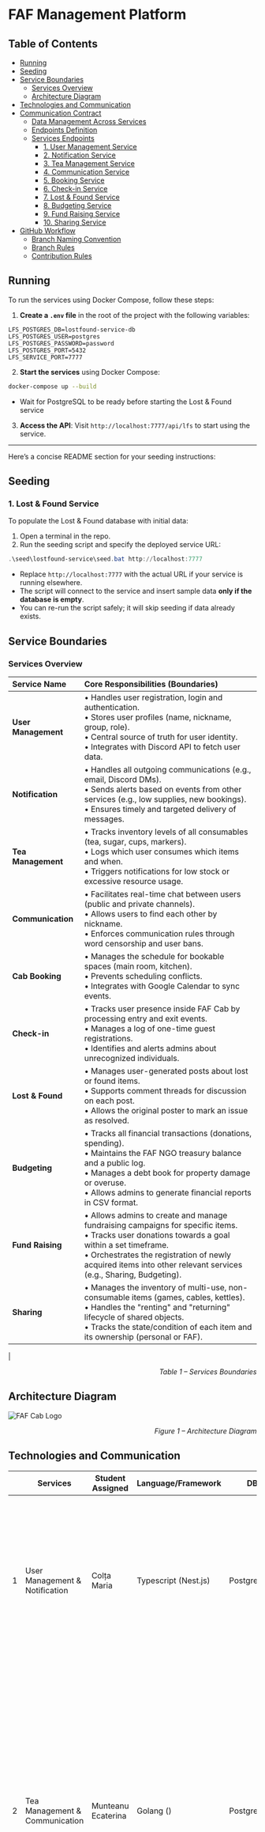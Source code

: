 # FAF Management Platform

## Table of Contents
- [Running](#running)
- [Seeding](#seeding)
- [Service Boundaries](#service-boundaries)
    - [Services Overview](#services-overview)
    - [Architecture Diagram](#architecture-diagram)
- [Technologies and Communication](#technologies-and-communication)
- [Communication Contract](#communication-contract)
  -  [Data Management Across Services](#data-management-across-services)
  -  [Endpoints Definition](#endpoints-definition)
  - [Services Endpoints](#services-eps)
    - [1. User Management Service](#1-user-management-service)
    - [2. Notification Service](#2-notification-service)
    - [3. Tea Management Service](#3-tea-management-service)
    - [4. Communication Service](#3-communication-service)
    - [5. Booking Service](#5-booking-service)
    - [6. Check-in Service](#6-check-in-service)
    - [7. Lost & Found Service](#7-lost--found-service-lfs)
    - [8. Budgeting Service](#8-budgeting-service-bs)
    - [9. Fund Raising Service](#9-fund-raising-service-frs)
    - [10. Sharing Service](#10-sharing-service-shs)
- [GitHub Workflow](#github-workflow)
  - [Branch Naming Convention](#branch-naming-convention)
  - [Branch Rules](#branch-rules)
  - [Contribution Rules](#contribution-rules)

## Running

To run the services using Docker Compose, follow these steps:

1. **Create a `.env` file** in the root of the project with the following variables:

```env
LFS_POSTGRES_DB=lostfound-service-db
LFS_POSTGRES_USER=postgres
LFS_POSTGRES_PASSWORD=password
LFS_POSTGRES_PORT=5432
LFS_SERVICE_PORT=7777
```

2. **Start the services** using Docker Compose:

```bash
docker-compose up --build
```

* Wait for PostgreSQL to be ready before starting the Lost & Found service

3. **Access the API**:
   Visit `http://localhost:7777/api/lfs` to start using the service.

---

Here’s a concise README section for your seeding instructions:

## Seeding

### 1. Lost & Found Service

To populate the Lost & Found database with initial data:

1. Open a terminal in the repo.  
2. Run the seeding script and specify the deployed service URL:

```powershell
.\seed\lostfound-service\seed.bat http://localhost:7777
```

* Replace `http://localhost:7777` with the actual URL if your service is running elsewhere.
* The script will connect to the service and insert sample data **only if the database is empty**.
* You can re-run the script safely; it will skip seeding if data already exists.

## Service Boundaries

### Services Overview
| Service Name | Core Responsibilities (Boundaries) |
| :--- | :--- |
| **User Management** | • Handles user registration, login and authentication.<br>• Stores user profiles (name, nickname, group, role).<br>• Central source of truth for user identity. <br>• Integrates with Discord API to fetch user data. |
| **Notification** | • Handles all outgoing communications (e.g., email, Discord DMs).<br>• Sends alerts based on events from other services (e.g., low supplies, new bookings).<br>• Ensures timely and targeted delivery of messages. |
| **Tea Management** | • Tracks inventory levels of all consumables (tea, sugar, cups, markers).<br>• Logs which user consumes which items and when.<br>• Triggers notifications for low stock or excessive resource usage. |
| **Communication** | • Facilitates real-time chat between users (public and private channels).<br>• Allows users to find each other by nickname.<br>• Enforces communication rules through word censorship and user bans. |
| **Cab Booking** | • Manages the schedule for bookable spaces (main room, kitchen).<br>• Prevents scheduling conflicts.<br>• Integrates with Google Calendar to sync events. |
| **Check-in** | • Tracks user presence inside FAF Cab by processing entry and exit events.<br>• Manages a log of one-time guest registrations.<br>• Identifies and alerts admins about unrecognized individuals. |
| **Lost & Found** | • Manages user-generated posts about lost or found items.<br>• Supports comment threads for discussion on each post.<br>• Allows the original poster to mark an issue as resolved. |
| **Budgeting** | • Tracks all financial transactions (donations, spending).<br>• Maintains the FAF NGO treasury balance and a public log.<br>• Manages a debt book for property damage or overuse.<br>• Allows admins to generate financial reports in CSV format. |
| **Fund Raising** | • Allows admins to create and manage fundraising campaigns for specific items.<br>• Tracks user donations towards a goal within a set timeframe.<br>• Orchestrates the registration of newly acquired items into other relevant services (e.g., Sharing, Budgeting). |
| **Sharing** | • Manages the inventory of multi-use, non-consumable items (games, cables, kettles).<br>• Handles the "renting" and "returning" lifecycle of shared objects.<br>• Tracks the state/condition of each item and its ownership (personal or FAF). |
| 
<p align="right"><i>Table 1 – Services Boundaries</i></p>

## Architecture Diagram

![FAF Cab Logo](./assets/fafcab.png)
<p align="right"><i>Figure 1 – Architecture Diagram</i></p>

## Technologies and Communication

|   | Services                       | Student Assigned    | Language/Framework   | DB                             | Motivation | Trade-offs         |
|---|--------------------------------|---------------------|----------------------|--------------------------------|------------|--------------------|
| 1 | User Management & Notification | Colța Maria         | Typescript (Nest.js) | PostgreSQL | Nest.js offers good structure for organizing code, catches errors early, works well with Discord API. PosgresSQL is a reliable data storage, good for handling user relationships and permissions. | Nest.js takes more time to learn than simpler frameworks, but makes code easier to maintain. PostgresSQL has a higher resource usage vs NoSQL, but is necessary for consistent relationships. |
| 2 | Tea Management & Communication | Munteanu Ecaterina  | Golang ()            |  Postgresql  |           Go provides simplicity, speed, and strong concurrency support, which fits well for logging many small consumption events. PostgreSQL offers strong relational handling and reporting features, making it ideal for tracking consumables and user usage history. REST with JSON ensures smooth interoperability with other FAFCab services. | Go requires more manual coding for things like validation and ORM compared to heavier frameworks, but in return you get lightweight, performant services with low resource usage and easy deployment.
| 3 | Cab Booking & Check-in         | Friptu Ludmila      | Node.js (Express.js) | PostgreSQL, MongoDB            | Node.js handles I/O-heavy tasks and real-time camera check-ins with its event-driven, non-blocking model. PostgreSQL provides ACID reliability to prevent double-bookings, while MongoDB’s flexible schema and fast writes suit large volumes of time-series logs (check-ins/check-outs). | The single-threaded nature of Node.js makes CPU-heavy tasks (e.g., video or ML processing) inefficient unless you offload them to worker processes or native modules. PostgreSQL comes with a more rigid schema model and greater complexity when scaling horizontally or handling very high write volumes. MongoDB lacks the same relational constraints and strict consistency. |
| 4 | Lost & Found & Budgeting       | Schipschi Daniel    | C# (ASP.NET Core)    | PostgreSQL                     | C# provides excellent decimal handling for financial calculations and strong type safety for money operations. ASP.NET Core offers robust validation and security features essential for financial data. PostgreSQL ensures ACID compliance for transaction integrity and supports full-text search for Lost & Found posts. | Heavier resource usage compared to lighter frameworks. More complex setup and deployment process. Less flexibility for rapid prototyping compared to dynamic languages. |
| 5 | Fund Raising & Sharing         | Novac Felicia       | C# (ASP.NET Core)    | PostgreSQL                     | ASP.NET Core with PostgreSQL offers reliability, security, and strong transactional guarantees, well suited for handling financial and resource-sharing workflows.           | Adds overhead in schema management and is heavier compared to lighter frameworks, which can slow iteration and increase resource usage.      |
<p align="right"><i>Table 2 – Services & Technologies</i></p>

We've chosen **REST over HTTP** as the communication pattern for all the services, because it's quite simple, widely supported, especially across the three chosen stacks. It matches the needs of our business case, such that services must expose predictable, resource-oriented APIs. In this case, we'll also benefit from its _stateless_ nature, where each call will already contain all the necessary context, simplifying future scaling as mentioned. In addition, REST integrates well with _Swagger_, making it easier to document and test, which in our case is very important you know :)
But of course there are trade-offs. REST is not optimal for real-time features, as in our case is the Communication Service, since it lacks streaming or push support. It also increases coupling because services must call each other directly to complete workflows. Even so, given that most of our operations are transactional, we're ok )

## Communication Contract

### Data Management Across Services

We've decided that each microservice will be responsible for its own data and will maintain a separate database schema. No service has direct access to another service's database, instead, data is shared strictly through REST APIs exposed by each service. In this case, each domain entity will be owned exclusively by its responsible service, and when another service will need that data - it will issue a REST request to the owning service.

### Endpoints Definition
All the services in the FAF Cab Management Platform expose RESTful HTTP APIs. They follow consistent "conventions" to keep it easy to integrate with each other.

**Some general conventions:**

* Each service is mounted under `/api/{service}`, where `{service}` is a shortened identifier (e.g., `/api/frs` = Fund Raising Service).

* Requests use `Authorization: Bearer <JWT> issued by the User Management Service. Role checks are enforced per EP.

* All requests and responses use `application/json` content type.

* All datetime fields use `ISO 8601` format in **UTC**.

* Common established error JSON shape: 
````json 
{ 
  "error": "VALIDATION_ERROR", 
  "message": "field X is required"
}
````

## Services EPs

### 1. User Management Service
#### Base URL: /api/ums
#### Entities:
- **User** - registered or potential user in the FAF Cab Management Platform.
- **OTP** - handles OTP verification for user registration process.
#### Query parameters:
- **role** (optional) - Filter by role ("student", "teacher", "admin")
- **group** (optional) - Filter by group
- **page** (optional) - Page number for pagination
- **limit** (optional) - Number of users per page

#### EP List:
| Method | Path                   | Auth   | Purpose                                    |
| ------ | ---------------------- | ------ | ------------------------------------------ |
| GET    | /users                 | admin  | Get the list of all users (members from FAF Community Server) |
| GET    | /users/:id             | user   | Get a specific user                        |
| POST   | /users/login           | public | Login a user to the system                 |
| POST   | /send_otp              | public | Send OTP to the user for registering       |
| POST   | /users/register        | public | Register a user to the system              |
| POST   | /users/logout          | user   | Logout user from the system                |

<p align="right"><i>Table 3 – User Management Service Endpoints</i></p>

#### GET /users
- *Response 200:*
```json
{
  "users": [
    {
      "id": "string",
      "username": "string",
      "nickname": "string",
      "email": "string",
      "group": "string",
      "role": ["string"], // "student", "teacher", "admin"
      "discordId": "string",
      "isRegistered": "boolean",
      "createdAt": "datetime",
      "lastLoginAt": "datetime"
    }
  ],
  "pagination": {
    "page": "number",
    "limit": "number",
    "total": "number",
    "totalPages": "number"
  }
}
```
- *Errors:* 400 Bad Request, 401 Unauthorized, 403 Forbidden 

#### GET /users/:id
- *Response 200:*
```json
  {
    "id": "string",
    "username": "string",
    "nickname": "string",
    "email": "string",
    "group": "string",
    "role": ["string"], // "student", "teacher", "admin"
    "discordId": "string",
    "isActive": "boolean",
    "createdAt": "datetime",
    "lastLoginAt": "datetime"
  }
```
- *Errors:* 400 Bad Request, 401 Unauthorized, 403 Forbidden 

#### POST /users/login
- *Request:*
```json
  {
    "username": "string",
    "password": "string",
  }
```

- *Response 200:*
```json
  {
    "token": "string", // JWT
  }
```
- *Errors:* 400 Bad Request, 401 Unauthorized, 403 Forbidden 

#### POST /send_otp
- *Request:*
```json
  {
    "username": "string"
  }
```

- *Response 200:*
```json
  {
    "success": true,
    "message": "OTP sent successfully",
    "otpExpiresAt": "datetime"
  }
```
- *Errors:* 400 Bad Request, 401 Unauthorized, 403 Forbidden 

#### POST /users/register
- *Request:*
```json
  {
    "username": "string",
    "otp": "string",
    "password": "string",
  }
```

- *Response 201:*
```json
  {
    "token": "string", // JWT
    "user": {
      "id": "string",
      "username": "string",
      "group": "string",
      "role": "string",
      "createdAt": "datetime"
    },
  }
```
- *Errors:* 400 Bad Request, 401 Unauthorized, 403 Forbidden 

#### POST /users/logout
- *Response 200:*
```json
  {
    "success": true,
    "message": "Logged out successfully"
  }
```
- *Errors:* 400 Bad Request, 401 Unauthorized, 403 Forbidden 

### 2. Notification Service
#### Base URL: /api/ntf

#### EP List:
| Method | Path                   | Auth   | Purpose                                    |
| ------ | ---------------------- | ------ | ------------------------------------------ |
| POST   | /send_notification     | admin  | Send notification to the right persion     |

<p align="right"><i>Table 4 – Notification Service Endpoints</i></p>

#### POST /send_notification
- *Response 200:*
```json
  {
    "messageType": "string", // "dm" or "channel"
    "username": "string",
    "channelId": "string",
    "message": "string"
  }
```
- *Errors:* 400 Bad Request, 401 Unauthorized, 403 Forbidden 


### 3. Tea Management Service
#### Base URL: /api/tms
#### Entities:
- **Consumable** - represents an item like tea, sugar, cups, paper, etc.
- **ConsumptionLog** - record of when a user consumes a consumable.
- **ThresholdAlert** - triggered when consumables run low or a user exceeds fair use.

#### EP List:
| Method | Path                   | Auth   | Purpose                                    |
| ------ | ---------------------- | ------ | ------------------------------------------ |
| POST   | /consumables           | admin  | Add a new consumable item                  |
| GET    | /consumables           | public | List all consumables with stock levels     |
| GET    | /consumables/{id}      | public | Get details of a consumable                |
| PUT    | /consumables/{id}      | admin  | Update stock levels or details             |
| POST   | /consumptions          | user   | Log a consumption event                    |
| GET    | /consumptions          | admin  | View all consumption logs                  |
| GET    | /consumptions/{userId} | admin  | View consumption logs by user              |
| GET    | /alerts                | admin  | List triggered alerts (low stock, overuse) |

<p align="right"><i>Table 5 – Tea Management Service Endpoints</i></p>

#### POST /consumables
- *Request:*
```json
{
  "name": "Tea Bags",
  "unit": "bags",
  "stock": 200,
  "lowStockThreshold": 20
}
```
- *Response 201:*
```json
{
  "id": "uuid",
  "name": "Tea Bags",
  "unit": "bags",
  "stock": 200,
  "lowStockThreshold": 20,
  "createdAt": "ISO Date",
  "updatedAt": "ISO Date"
}
```
- *Errors:* 400 Bad Request, 401 Unauthorized, 403 Forbidden 

#### GET /consumables
- *Response 200:*
```json
{
  "consumables": [
    {
      "id": 0,
      "name": "Tea Bags",
      "unit": "bags",
      "stock": 150,
      "lowStockThreshold": 20,
      "updatedAt": "ISO Date"
    }
  ]
}
```
- *Errors:* 401 Unauthorized 

#### GET /consumables/{id}
*Response 200:*
```json
{
  "id": "3f9c07f2-8d3d-45a6-90b2-7c37e7c62a2f",
  "name": "Tea Bags",
  "unit": "bags",
  "stock": 150,
  "lowStockThreshold": 20,
  "createdAt": "2025-09-01T10:00:00Z",
  "updatedAt": "2025-09-11T14:00:00Z"
}
```
- *Errors:* 400 Bad Request, 404 Not Found

#### PUT /consumables/{id}
- *Request:*
```json
{
  "stock": 180
}
```
- *Response 200:*
```json
{
  "id": 0,
  "name": "Tea Bags",
  "unit": "bags",
  "stock": 180,
  "lowStockThreshold": 20,
  "updatedAt": "ISO Date"
}
```
- *Errors:* 400 Bad Request, 401 Unauthorized, 403 Forbidden, 404 Not Found

#### POST /consumptions
- *Request:*
```json
{
  "userId": 42,
  "consumableId": 0,
  "amount": 3
}

```
- *Response 201:*
```json
{
  "id": 0,
  "userId": 42,
  "consumableId": 0,
  "amount": 3,
  "createdAt": "ISO Date"
}
```
- *Errors:* 400 Bad Request, 401 Unauthorized, 403 Forbidden, 404 Not Found

#### GET /consumptions
- *Response 200:*
```json
{
  "logs": [
    {
      "id": "6b77216c-39e8-4ef9-b2f1-4a7c24d3428e",
      "userId": "5f8b6c3e-0e29-4d7b-a6f1-68eae87c73f3",
      "consumableId": "3f9c07f2-8d3d-45a6-90b2-7c37e7c62a2f",
      "amount": 2,
      "createdAt": "2025-09-11T12:00:00Z"
    },
    {
      "id": "ab12d3e4-f6c7-48b9-8d1a-2c3d4e5f6789",
      "userId": "2c9a6bff-1a3e-4c9b-9d5c-123456789abc",
      "consumableId": "3f9c07f2-8d3d-45a6-90b2-7c37e7c62a2f",
      "amount": 1,
      "createdAt": "2025-09-11T11:45:00Z"
    }
  ]
}
```
- *Errors:* 400 Bad Request, 401 Unauthorized, 403 Forbidden

#### GET /consumptions/{userId}
- *Response 200:*
```json
{
  "logs": [
    {
      "id": 0,
      "userId": 42,
      "consumableId": 0,
      "amount": 3,
      "createdAt": "ISO Date"
    }
  ]
}
```
- *Errors:* 400 Bad Request, 401 Unauthorized, 403 Forbidden, 404 Not Found

#### GET /alerts
- *Response 200:*
```json
{
  "alerts": [
    {
      "id": 0,
      "type": "LOW_STOCK",
      "consumableId": 0,
      "currentStock": 10,
      "threshold": 20,
      "createdAt": "ISO Date"
    },
    {
      "id": 1,
      "type": "OVERUSE",
      "userId": 42,
      "consumableId": 0,
      "amountUsed": 50,
      "limit": 20,
      "createdAt": "ISO Date"
    }
  ]
}
```
- *Errors:* 401 Unauthorized, 403 Forbidden
### 4. Communication Service
#### Base URL: /api/tms
#### Entities:
- **Chat** - represents a public or private conversation between users.
- **Message** - a message sent by a user in a chat.
- **Ban** - a moderation action applied to a user (global or per-chat).
- **BannedWord** - represents a word blocked by censorship rules.

#### EP List:
| Method | Path                 | Auth  | Purpose                                         |
| ------ | -------------------- | ----- | ----------------------------------------------- |
| POST   | /chats               | user  | Create a chat (public or private, with members) |
| GET    | /chats/{id}          | user  | Get chat details (members, type)                |
| GET    | /chats               | user  | List chats user participates in                 |
| POST   | /chats/{id}/messages | user  | Send a message to a chat                        |
| GET    | /chats/{id}/messages | user  | Get messages in a chat                          |
| POST   | /bans                | admin | Ban a user (timed or permanent)                 |
| GET    | /bans                | admin | List active bans                                |
| POST   | /censorship/words    | admin | Add a banned word                               |
| GET    | /censorship/words    | admin | List banned words                               |

#### POST /chats
- *Request:*
```json
{
  "name": "Study Group",
  "type": "PUBLIC",             // or "PRIVATE"
  "memberIds": ["uuid1", "uuid2"]
}
```
- *Response 201:*
```json
{
  "id": "uuid-chat",
  "name": "Study Group",
  "type": "PUBLIC",
  "members": ["uuid1", "uuid2"],
  "createdBy": "uuid-creator",
  "createdAt": "ISO Date"
}
```
- *Errors:* 400 Bad Request, 401 Unauthorized, 404 Not Found, 409 Conflict
#### GET /chats/{id}
- *Response 200:*
```json
{
  "id": "uuid-chat",
  "name": "Study Group",
  "type": "PUBLIC",
  "members": ["uuid1", "uuid2"],
  "createdBy": "uuid-creator",
  "createdAt": "ISO Date"
}
```
- *Errors:* 401 Unauthorized, 403 Forbidden, 404 Not Found
#### GET /chats
- *Response 200:*
```json
{
  "chats": [
    {
      "id": "uuid-chat1",
      "name": "Study Group",
      "type": "PUBLIC",
      "lastMessageAt": "ISO Date"
    },
    {
      "id": "uuid-chat2",
      "name": "Private DM",
      "type": "PRIVATE",
      "lastMessageAt": "ISO Date"
    }
  ]
}
```
- *Errors:* 401 Unauthorized
#### POST /chats/{id}/messages
- *Request:*
```json
{
  "senderId": "uuid1",
  "content": "This message will be filtered!"
}
```
- *Response 201:*
```json
{
  "id": "uuid-message",
  "chatId": "uuid-chat",
  "senderId": "uuid1",
  "content": "This message will be filtered!",
  "censored": false,
  "createdAt": "ISO Date"
}
```
- *Errors:* 400 Bad Request, 401 Unauthorized, 403 Forbidden, 404 Not Found
#### GET /chats/{id}/messages
- *Response 200:*
```json
{
  "messages": [
    {
      "id": "uuid-message1",
      "senderId": "uuid1",
      "content": "Hello!",
      "censored": false,
      "createdAt": "ISO Date"
    },
    {
      "id": "uuid-message2",
      "senderId": "uuid2",
      "content": "***",
      "censored": true,
      "createdAt": "ISO Date"
    }
  ]
}
```
- *Errors:* 401 Unauthorized, 403 Forbidden, 404 Not Found
#### POST /bans
- *Request:*
```json
{
  "userId": "uuid-user",
  "chatId": "uuid-chat",       // optional, null = global ban
  "type": "TEMPORARY",         // or "PERMANENT"
  "duration": "PT24H"          // ISO 8601 duration for temporary bans
}
```
- *Response 201:*
```json
{
  "id": "uuid-ban",
  "userId": "uuid-user",
  "chatId": "uuid-chat",
  "type": "TEMPORARY",
  "duration": "PT24H",
  "createdAt": "ISO Date"
}
```
- *Errors:* 400 Bad Request, 401 Unauthorized, 403 Forbidden, 404 Not Found, 409 Conflict
#### GET /bans
- *Response 200:*
```json
{
  "bans": [
    {
      "id": "uuid-ban",
      "userId": "uuid-user",
      "chatId": "uuid-chat",
      "type": "TEMPORARY",
      "expiresAt": "ISO Date"
    }
  ]
}
```
- *Errors:* 401 Unauthorized, 403 Forbidden
#### POST /censorship/words
- *Request:*
```json
{
  "word": "spoiler"
}
```
- *Response 201:*
```json
{
  "id": "uuid-word",
  "word": "spoiler",
  "createdAt": "ISO Date"
}
```
- *Errors:* 400 Bad Request, 401 Unauthorized, 403 Forbidden, 409 Conflict
#### GET /censorship/words
- *Response 200:*
```json
{
  "words": [
    {
      "id": "uuid-word1",
      "word": "spoiler"
    },
    {
      "id": "uuid-word2",
      "word": "curse"
    }
  ]
}
```
- *Errors:* 401 Unauthorized, 403 Forbidden

### 5. Booking Service
#### Base URL: /api/bs

#### EP List:
| Method | Path                   | Auth   | Purpose                                    |
| ------ | ---------------------- | ------ | ------------------------------------------ |
| POST   | /bookings              | user   | Creates a new booking for a room.          |
| DELETE | /bookings/{bookingId}  | user   | Cancels a specific booking.                |

<p align="right"><i>Table 6 – Booking Service Endpoints</i></p>

### Synchronous Communication (REST API)

#### `POST /bookings`

**Query Parameters:**
- `start` (optional): start time
- `end` (optional): end time

- *Request:*
```json
{
  "userId": "string",
  "room": "string",
  "startTime": "datetime",
  "endTime": "datetime"
}
```

- *Response (201 Created):*

```json
  {
    "bookingId": "string",
    "userId": "string",
    "room": "string",
    "startTime": "datetime",
    "endTime": "datetime",
    "createdAt": "datetime"
  }
```

- *Error* 400 Bad Request, 409 Conflict (time slot taken)

#### `GET /bookings?start={date}&end={date}`

Gets all bookings within a specified date range.
- *Response (200 OK):*
```json
  [
    {
      "bookingId": "string",
      "userId": "string",
      "room": "string",
      "startTime": "datetime",
      "endTime": "datetime"
    }
  ]
```

#### `DELETE /bookings/{bookingId}`

- *Response (204 No Content)*
- *Error:* 403 Forbidden, 404 Not Found

### 6. Check-in Service

#### Base URL: /api/chs
#### EP List:
| Method | Path                                       | Auth   | Purpose                                    |
| ------ | ------------------------------------------ | ------ | ------------------------------------------ |
| POST   | /status/current                            | admin  | Gets a list of all users currently inside FAFCab.          |
| GET    | /history/{userId}?start={date}&end={date}  | admin  | Gets the entry and exit history for a specific user within a date range.  |
| POST   | /guest                                     | admin  | Registers a one-time guest.  |

<p align="right"><i>Table 7 – Check-in Service Endpoints</i></p>

### Synchronous Communication (REST API)

#### `GET /status/current`
- *Response (200 OK):*
```json
  [
    {
      "userId": "string",
      "nickname": "string",
      "checkInTime": "datetime"
    }
  ]
```

#### `GET /history/{userId}?start={date}&end={date}`
- *Response (200 OK):*
```json
  [
    {
      "event_type": "string",
      "timestamp": "datetime"
    }
  ]
```
- *Error:* 404 Not Found

#### `POST /guest`
- *Request Body:*
```json
  {
    "hostUserId": "string",
    "guestName": "string"
  }
```
- *Response (201 Created):*
```json
  {
    "guestLogId": "string",
    "guestName": "string",
    "hostUserId": "string",
    "entryTime": "datetime"
  }
```
*Error:* 400 Bad Request

### 7. Lost & Found Service (LFS)

**Base URL:** `/api/lfs`

**Entities:**
* `Post` — represents a lost or found item announcement with status and metadata
* `Comment` — represents a comment thread under a specific post

**Endpoints List:**

| Method | Path                     | Auth   | Purpose                         |
|--------|--------------------------|--------|---------------------------------|
| POST   | /posts                   | user   | Create a new lost/found post    |
| GET    | /posts                   | public | List all posts with filters     |
| GET    | /posts/{id}              | public | Get specific post details       |
| PATCH  | /posts/{id}              | user   | Update post (author/admin only) |
| POST   | /posts/{id}/comments     | user   | Add comment to a post           |
| GET    | /posts/{id}/comments     | public | Get all comments for a post     |
| PATCH  | /posts/{id}/resolve      | user   | Mark post as resolved           |

<p align="right"><i>Table 8 – Lost & Found Service Endpoints</i></p>

**Endpoints Specs:**

`POST /posts`

**Request:**
````json
{
  "type": "string (enum: LOST, FOUND)",
  "title": "string",
  "description": "string",
  "itemCategory": "string (enum: ELECTRONICS, CLOTHING, DOCUMENTS, BOOKS, OTHER)",
  "location": "string",
  "contactInfo": "string (optional)"
}
````

**Response 201:**
````json
{
  "id": "string",
  "type": "string (enum: LOST, FOUND)",
  "title": "string",
  "description": "string",
  "itemCategory": "string (enum: ELECTRONICS, CLOTHING, DOCUMENTS, BOOKS, OTHER)",
  "location": "string",
  "contactInfo": "string",
  "status": "string (enum: OPEN, RESOLVED)",
  "authorId": "string (userId)",
  "createdAt": "ISO Date",
  "updatedAt": "ISO Date"
}
````

`GET /posts`

**Query Parameters:**
- `type` (optional): LOST or FOUND
- `category` (optional): item category
- `status` (optional): OPEN or RESOLVED
- `limit` (optional): number of posts per page (default: 20)
- `offset` (optional): pagination offset (default: 0)

**Response 200:**
````json
{
  "posts": [
    {
      "id": "string",
      "type": "string (enum: LOST, FOUND)",
      "title": "string",
      "description": "string",
      "itemCategory": "string",
      "location": "string",
      "status": "string (enum: OPEN, RESOLVED)",
      "authorId": "string",
      "commentCount": 3,
      "createdAt": "ISO Date",
      "updatedAt": "ISO Date"
    }
  ],
  "total": 42
}
````

`GET /posts/{id}`

**Response 200:**
````json
{
  "id": "string",
  "type": "string (enum: LOST, FOUND)",
  "title": "string",
  "description": "string",
  "itemCategory": "string",
  "location": "string",
  "contactInfo": "string",
  "status": "string (enum: OPEN, RESOLVED)",
  "authorId": "string",
  "createdAt": "ISO Date",
  "updatedAt": "ISO Date"
}
````

`POST /posts/{id}/comments`

**Request:**
````json
{
  "content": "string"
}
````

**Response 201:**
````json
{
  "id": "string",
  "postId": "string",
  "authorId": "string (userId)",
  "content": "string",
  "createdAt": "ISO Date"
}
````

`GET /posts/{id}/comments`

**Response 200:**
````json
{
  "comments": [
    {
      "id": "string",
      "postId": "string",
      "authorId": "string",
      "content": "string",
      "createdAt": "ISO Date"
    }
  ]
}
````

`PATCH /posts/{id}/resolve`

**Request:**
````json
{
  "status": "RESOLVED"
}
````

**Response 200:**
````json
{
  "id": "string",
  "status": "RESOLVED",
  "updatedAt": "ISO Date"
}
````

-----

### 8. Budgeting Service (BS)

**Base URL:** `/api/bs`

**Entities:**
* `Transaction` — represents income or expense transaction with categorization
* `Balance` — current treasury balance for FAF Cab and FAF NGO
* `DebtEntry` — represents money owed by users for damages or overuse

**Endpoints List:**

| Method | Path                   | Auth   | Purpose                           |
|--------|------------------------|--------|-----------------------------------|
| GET    | /balance               | public | Get current treasury balance      |
| POST   | /transactions/income   | admin  | Record income transaction         |
| POST   | /transactions/expense  | admin  | Record expense transaction        |
| GET    | /transactions          | admin  | List all transactions with filters|
| GET    | /reports/csv           | admin  | Download financial report as CSV  |
| POST   | /debt                  | admin  | Add debt entry for user           |
| GET    | /debt                  | admin  | List all debt entries             |
| GET    | /debt/{userId}         | user   | Get debt for specific user        |
| PATCH  | /debt/{id}             | admin  | Update debt entry (mark paid)     |

<p align="right"><i>Table 9 – Budgeting Service Endpoints</i></p>

**Endpoints Specs:**

`GET /balance`

**Response 200:**
````json
{
  "fafCabBalance": {
    "amount": 1250.75,
    "currency": "MDL",
    "lastUpdated": "ISO Date"
  },
  "fafNgoBalance": {
    "amount": 3420.50,
    "currency": "MDL",
    "lastUpdated": "ISO Date"
  }
}
````

`POST /transactions/income`

**Request:**
````json
{
  "amount": 150.00,
  "currency": "string (enum: MDL, EUR, USD)",
  "source": "string (enum: FAF_DONATION, PARTNER_DONATION, FUNDRAISING, OTHER)",
  "description": "string",
  "fundTarget": "string (enum: FAF_CAB, FAF_NGO)",
  "referenceId": "string (optional - for linking to fundraising campaigns)"
}
````

**Response 201:**
````json
{
  "id": "string",
  "type": "INCOME",
  "amount": 150.00,
  "currency": "string",
  "source": "string",
  "description": "string",
  "fundTarget": "string",
  "referenceId": "string",
  "recordedBy": "string (userId)",
  "createdAt": "ISO Date"
}
````

`POST /transactions/expense`

**Request:**
````json
{
  "amount": 75.50,
  "currency": "string (enum: MDL, EUR, USD)",
  "category": "string (enum: CONSUMABLES, EQUIPMENT, MAINTENANCE, UTILITIES, OTHER)",
  "description": "string",
  "fundSource": "string (enum: FAF_CAB, FAF_NGO)",
  "receiptUrl": "string (optional)"
}
````

**Response 201:**
````json
{
  "id": "string",
  "type": "EXPENSE",
  "amount": 75.50,
  "currency": "string",
  "category": "string",
  "description": "string",
  "fundSource": "string",
  "receiptUrl": "string",
  "recordedBy": "string (userId)",
  "createdAt": "ISO Date"
}
````

`GET /transactions`

**Query Parameters:**
- `type` (optional): INCOME or EXPENSE
- `startDate` (optional): ISO date
- `endDate` (optional): ISO date
- `fundTarget` (optional): FAF_CAB or FAF_NGO
- `limit` (optional): default 50
- `offset` (optional): default 0

**Response 200:**
````json
{
  "transactions": [
    {
      "id": "string",
      "type": "string (enum: INCOME, EXPENSE)",
      "amount": 150.00,
      "currency": "string",
      "description": "string",
      "fundTarget": "string",
      "recordedBy": "string",
      "createdAt": "ISO Date"
    }
  ],
  "total": 156
}
````

`GET /reports/csv`

**Query Parameters:**
- `startDate` (required): ISO date
- `endDate` (required): ISO date
- `fundTarget` (optional): FAF_CAB or FAF_NGO

**Response 200:**
Returns CSV file with headers: `Date,Type,Amount,Currency,Description,Fund,RecordedBy`

`POST /debt`

**Request:**
````json
{
  "userId": "string",
  "amount": 50.00,
  "currency": "string (enum: MDL, EUR, USD)",
  "reason": "string (enum: DAMAGE, OVERUSE, LOST_ITEM, OTHER)",
  "description": "string",
  "itemId": "string (optional - reference to damaged item)"
}
````

**Response 201:**
````json
{
  "id": "string",
  "userId": "string",
  "amount": 50.00,
  "currency": "string",
  "reason": "string",
  "description": "string",
  "itemId": "string",
  "status": "string (enum: PENDING, PAID, FORGIVEN)",
  "createdBy": "string (userId)",
  "createdAt": "ISO Date",
  "updatedAt": "ISO Date"
}
````

`GET /debt`

**Query Parameters:**
- `status` (optional): PENDING, PAID, FORGIVEN
- `userId` (optional): filter by specific user

**Response 200:**
````json
{
  "debts": [
    {
      "id": "string",
      "userId": "string",
      "amount": 50.00,
      "currency": "string",
      "reason": "string",
      "description": "string",
      "status": "string",
      "createdAt": "ISO Date"
    }
  ],
  "totalPending": 125.75
}
````

`GET /debt/{userId}`

**Response 200:**
````json
{
  "userDebts": [
    {
      "id": "string",
      "amount": 50.00,
      "currency": "string",
      "reason": "string",
      "description": "string",
      "status": "string",
      "createdAt": "ISO Date"
    }
  ],
  "totalOwed": 50.00
}
````

`PATCH /debt/{id}`

**Request:**
````json
{
  "status": "string (enum: PAID, FORGIVEN)",
  "note": "string (optional)"
}
````

**Response 200:**
````json
{
  "id": "string",
  "status": "PAID",
  "note": "string",
  "updatedBy": "string (userId)",
  "updatedAt": "ISO Date"
}
````

-----

### 9. Fund Raising Service (FRS)
**Base URL:** `/api/frs`

**Entities:**
* `Initiative` — represents a fundraising effort for an object or consumable, with goal, deadline, and status
* `Donation` - a contribution made by a user to an initiative

**Endpoints List:**

| Method | Path                          | Auth       | Purpose                    |
|--------|-------------------------------|------------|----------------------------|
| POST   | /initiatives                  | admin      | Create fund                |
| GET    | /initiatives                  | public     | List all the funds         |
| GET    | /initiatives/{id}             | public     | Get fund by id             |
| POST   | /initiatives/{id}/donations   | user       | donate                     |
| GET    | /frs/initiative/{id}/donations| admin      | list donations for a fund  |
| POST   | /initiatives/{id}/finalize    | system use | finalize fund              |

<p align="right"><i>Table 10 – Fund Raising Service Endpoints</i></p>

**Endpoints Specs:**

`POST /initiatives`

**Request:**
````json
{
  "title": "string",
  "description": "string",
  "qty":1,
  "goal": 120.00,
  "currency": "string (enum: MDL, EUR, USD)",
  "deadline": "ISO date",
  "targetType": "string (enum: ASSET, CONSUMABLE)",         
  "targetSubtype": "string"
}
````
**Response 201:**
````json
{
  "id": "string",
  "status": "string (enum: OPEN, CLOSED, CANCELED, FINALIZED)",
  "title": "string",
  "description": "string",
  "qty": 1,
  "goal": 120.00,
  "raised": 0.00,
  "currency": "string (enum: MDL, EUR, USD)",
  "deadline": "ISO date",
  "targetType": "string (enum: ASSET, CONSUMABLE)",
  "targetSubtype": "string",
  "createdBy": "string (userId)",
  "createdAt": "ISO date",
  "updatedAt": "ISO date"
}
````

`GET /initiatives`

**Response 200:**

````json
{
  "initiatives": [
    {
      "id": "string",
      "status": "string (enum: OPEN, CLOSED, CANCELED, FINALIZED)",
      "title": "string",
      "description": "string",
      "qty": 1,
      "goal": 120.00,
      "raised": 90.00,
      "currency": "string (enum: MDL, EUR, USD)",
      "deadline": "ISO Date",
      "targetType": "string (enum: ASSET, CONSUMABLE)",
      "targetSubtype": "string",
      "createdAt": "ISO Date",
      "updatedAt": "ISO Date"
    }
  ]
}
````

`GET /initiatives/{id}`

**Response 200:**

````json
{
  "id": 0,
  "status": "string (enum: OPEN, CLOSED, CANCELED, FINALIZED)",
  "title": "string",
  "description": "string",
  "qty": 1,
  "goal": 120.00,
  "raised": 90.00,
  "currency": "string (enum: MDL, EUR, USD)",
  "deadline": "ISO Date",
  "targetType": "string (enum: ASSET, CONSUMABLE)",
  "targetSubtype": "string",
  "createdAt": "ISO Date",
  "updatedAt": "ISO Date"
}
````

`POST /initiatives/{id}/donations`

**Request:**
````json
{
  "amount": 20.00
}
````
**Response 201:**
````json
{
  "id": "string",
  "status": "string (enum: OPEN, CLOSED, CANCELED, FINALIZED)",
  "title": "string",
  "description": "string",
  "qty": 1,
  "goal": 120.00,
  "raised": 90.00,
  "currency": "string (enum: MDL, EUR, USD)",
  "deadline": "ISO Date",
  "targetType": "string (enum: ASSET, CONSUMABLE)",
  "targetSubtype": "string",
  "createdAt": "ISO Date",
  "updatedAt": "ISO Date"
}
````

`GET /initiative/{id}/donations`

**Response 200:**
````json
{
  "donations": [
    {
      "id": "string",
      "userId": "string",
      "amount": 20.00,
      "currency": "string (enum: MDL, EUR, USD)",
      "createdAt": "ISO Date"
      }
  ]
}
````
-------

### 10. Sharing Service (SHS)

**Base URL:** `/api/shs`

**Entities:**
* `Object` — shareable multi-use asset with ownership and condition.
* `Rental` — record of an object being borrowed, including renter and status.


**Endpoints List:**

| Method | Path                         | Auth        | Purpose                    |
|--------|------------------------------|-------------|----------------------------|
| POST   | /objects                     | user/admin  | Create object              |
| GET    | /objects                     | public      | List all the objects       |
| GET    | /objects/{id}                | public      | Get obj by id              |
| POST   | /objects/{id}/rentals        | user        | request rental             |
| POST   | /rentals/{rentalId}/checkout | owner/admin | approve rental             |
| PATCH  | rentals/{rentalId}/return    | user        | return rental              |
| POST   | /objects/{id}/damage         | user        | report damage              |
| PATCH  | /objects/{id}                | user        | update the state of an obj |

<p align="right"><i>Table 11 – Sharing Service Endpoints</i></p>

**Endpoints Specs:**

`POST /objects`

**Request:**
````json
{
  "name": "string",
  "type": "string", 
  "ownerType": "string (enum: PERSONAL, FAF)",              
  "ownerUserId": "string (or null if FAF)",
  "condition": "string (enum: NEW, GOOD, FAIR, POOR)",           
  "notes": "string"
}

````

**Response 201:**

````json
{
	"id": "string",
	"name": "string",
	"type": "string", 
  "ownerType": "string (enum: PERSONAL, FAF)",
    "ownerUserId": "string (or null if FAF)",
	"condition": "string (enum: NEW, GOOD, FAIR, POOR)",
    "notes": "string",
	"createdBy": "string (userId)",
	"createdAt": "ISO Date",
	"updatedAt": "ISO Date"
}

````


`GET /objects`

**Response 200:**
````json
{
	"items": [
		{
			"id": "string",
			"name": "string",
			"type": "string",
			"ownerType": "string (enum: PERSONAL, FAF)",
			"ownerUserId": "string (or null if FAF)",
			"condition": "string (enum: NEW, GOOD, FAIR, POOR)",
			"activeRental": "string (rentalId or null)"
		}
	]
}

````

`GET /objects/{id}`
**Response 200:**
````json
{
    "id": "string",
    "name": "string",
    "type": "string",
    "ownerType": "string (enum: PERSONAL, FAF)",
    "ownerUserId": "string (or null if FAF)",
    "condition": "string (enum: NEW, GOOD, FAIR, POOR)",
    "notes": "string",
    "activeRental": "string (rentalId or null)",
    "createdBy": "string (userId)",
    "createdAt": "ISO Date",
    "updatedAt": "ISO Date"
}
````

`POST /objects/{id}/rentals`

**Request:**
````json
{
  "dueAt": "ISO Date"
}
````

**Response 201:**
````json
{
  "rentalId": "string",
  "objectId": "string",
  "renterId": "string (userId)",
  "status": "string (enum: PENDING, CHECKED_OUT, RETURNED, OVERDUE)",
  "dueAt": "ISO Date",
  "createdAt": "ISO Date"
}
````

`POST /rentals/{rentalId}/checkout`
**Request:**
````json
{
	"status": "CHECKED_OUT"
}
````

**Response 201:**
````json
{
  "rentalId": "string",
  "objectId": "string",
  "renterId": "string (userId)",
  "status": "string (enum: PENDING, CHECKED_OUT, RETURNED, OVERDUE)",
  "dueAt": "ISO Date",
  "createdAt": "ISO Date",
  "checkedOutAt": "ISO Date"
}
````

`PATCH /rentals/{rentalId}/return`

**Request:**
````json
{
  "condition": "string (enum: NEW, GOOD, FAIR, POOR)"          
}
````

**Response 200:**
````json
{
  "rentalId": "string",
  "objectId": "string",
  "renterId": "string (userId)",
  "status": "string (enum: PENDING, CHECKED_OUT, RETURNED, OVERDUE)",
  "dueAt": "ISO Date",
  "createdAt": "ISO Date",
  "checkedOutAt": "ISO Date",
  "returnedAt": "ISO Date"
}
````

`POST /objects/{id}/damage`

**Request:**
````json
{
  "description": "string",
  "severity": "string (enum: MINOR, MAJOR, CRITICAL)"
}
````

**Response 201:**
````json
{
  "reportId": "string",
  "objectId": "string",
  "reportedBy": "string (userId)",
  "description": "string",
  "severity": "string (enum: MINOR, MAJOR, CRITICAL)",
  "reportedAt": "ISO Date"
}
````

`PATCH /objects/{id}`

**Request:**
````json
{
  "condition": "string (enum: NEW, GOOD, FAIR, POOR)",
  "notes": "string"
}
````    
**Response 200:**
````json
{
  "id": "string",
  "name": "string",
  "type": "string",
  "ownerType": "string (enum: PERSONAL, FAF)",
  "ownerUserId": "string (or null if FAF)",
  "condition": "string (enum: NEW, GOOD, FAIR, POOR)",
  "notes": "string",
  "createdBy": "string (userId)",
  "createdAt": "ISO Date",
  "updatedAt": "ISO Date"
}
````

## GitHub Workflow

### Branch Naming Convention

Format: `type/scope/short-description`  

| Type     | Description | Example |
|----------|-------------|---------|
| feature | New functionality | feature/user-service/discord-login |
| bugfix  | Issue resolution | bugfix/booking-service/calendar-sync |
| chore   | Maintenance/config | chore/cpr/add-submodules |
| docs    | Documentation only | docs/cpr/readme-structure |

<p align="right"><i>Table 12 – Branch naming convention types</i></p>

### Branch Rules

| Branch | Merge Strategy | Description |
|--------|----------------|-------------|
| `main` | **Rebase and merge** | Clean, linear history for production releases |
| `dev`  | **Squash and merge** | Condensed commits for feature integration |

<p align="right"><i>Table 13 – Merging rules</i></p>

**Branch Protection:**
- Direct pushes to `main` and `dev` are prohibited
- All changes must go through Pull Requests
- `main` and `dev` branches cannot be deleted
- Conversation issues must be resolved before merging
- Stale pull requests are dismissed

### Contribution Rules
| Requirement          | Policy |
|----------------------|--------|
| Code Review          | Minimum 2 contributor approvals before merging into dev or main |
| Commit Security      | All commits must pass GitGuardian checks (no secrets, no .env files) |
| Branch Naming        | All feature branches must pass the **Branch Name Check** action, enforcing the convention `type/scope/short-description` |
| Test Coverage        | Each microservice must maintain ≥ 80% |
| Pull Requests        | PRs must have a meaningful title and a short description of the changes if needed.|
| Versioning           | We follow **Semantic Versioning (SemVer)**: `MAJOR.MINOR.PATCH`.<br> - `MAJOR`: breaking changes across services<br> - `MINOR`: new backward-compatible functionality<br> - `PATCH`: backward-compatible bug fixes |

<p align="right"><i>Table 14 – Contribution rules table</i></p>

### PR Structure Guide

#### PR Title Format

```
Type: Brief description
```

**Examples:**
- `Feature: Add post resolution functionality`
- `Bugfix: Fix decimal precision in transaction calculations`
- `Chore: Update authentication middleware`

#### PR Description Template

```markdown
## Summary
Brief description of what this PR accomplishes and why it's needed.

## Changes Made
- [ ] List specific changes
- [ ] Use checkboxes for major modifications
- [ ] Include both backend and frontend changes if applicable

## Service Impact
**Primary Service:** [Service Name]
**Secondary Services:** [List any services that might be affected]

## Testing
- [ ] Unit tests added/updated
- [ ] Integration tests pass
- [ ] Manual testing completed
- [ ] API testing done

## Screenshots/Evidence (if applicable)
<!-- Add screenshots for UI changes, API response examples, or logs -->

## Related Issues
- Closes #[issue-number]
- Related to #[issue-number]

## Breaking Changes
<!-- List any breaking changes or mark as "None" -->

## Additional Notes
<!-- Any additional context, deployment notes, or follow-up tasks -->
```

#### General Guidelines

- Reference the specific microservice in brackets
- Include test coverage information
- Mention database schema changes when applicable
- Note any environment variable additions
- Keep descriptions concise but informative
- Use checkboxes to track completion status

#### PR Size Guidelines

- **Small (< 200 lines):** Quick review, single feature/fix
- **Medium (200-500 lines):** Standard review, may need discussion
- **Large (> 500 lines):** Break down if possible, requires thorough review